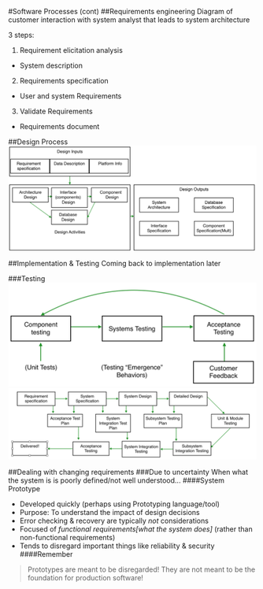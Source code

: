 #Software Processes (cont)
##Requirements engineering
Diagram of customer interaction with system analyst that leads to system architecture

3 steps:
1. Requirement elicitation analysis
  - System description
2. Requirements specification
  - User and system Requirements
3. Validate Requirements
  - Requirements document

##Design Process
![alt text][DesignProcess]

##Implementation & Testing
Coming back to implementation later

###Testing
![alt text][Testing]
![alt text][PlanTesting]

##Dealing with changing requirements
###Due to uncertainty
When what the system is is poorly defined/not well understood...
####System Prototype
  - Developed quickly (perhaps using Prototyping language/tool)
  - Purpose: To understand the impact of design decisions
  - Error checking & recovery are typically *not* considerations
  - Focused of *functional requirements[what the system does]* (rather than non-functional requirements)
  - Tends to disregard important things like reliability & security
####Remember
  > Prototypes are meant to be disregarded! They are not meant to be the foundation for production software!

[DesignProcess]:https://github.com/gera-cameron/CEN3031LectureNotes/blob/master/Charts/DesignProcess.png
[Testing]:https://github.com/gera-cameron/CEN3031LectureNotes/blob/master/Charts/Testing.png
[PlanTesting]:https://github.com/gera-cameron/CEN3031LectureNotes/blob/master/Charts/PlanTesting.png

